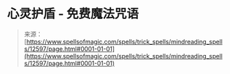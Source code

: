 <!--yml

category: 未分类

date: 2024-06-12 18:50:25

-->

# 心灵护盾 - 免费魔法咒语

> 来源：[https://www.spellsofmagic.com/spells/trick_spells/mindreading_spells/12597/page.html#0001-01-01](https://www.spellsofmagic.com/spells/trick_spells/mindreading_spells/12597/page.html#0001-01-01)
